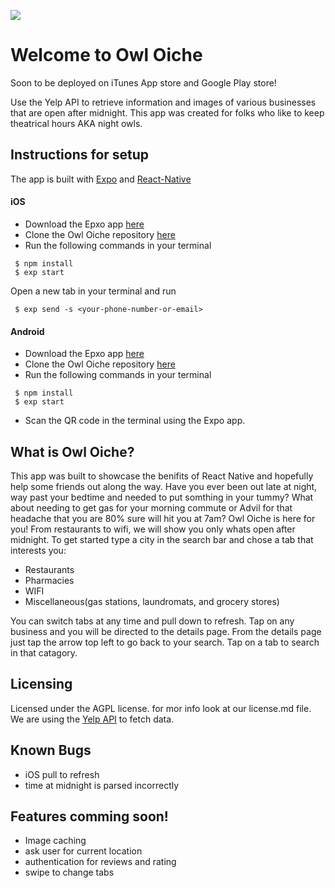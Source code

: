 ![](https://i.imgur.com/J6tzLXh.png?1)

# Welcome to Owl Oiche
Soon to be deployed on iTunes App store and Google Play store!

Use the Yelp API to retrieve information and images of various businesses that are open after midnight. 
This app was created for folks who like to keep theatrical hours AKA night owls. 

## Instructions for setup
The app is built with [Expo](https://expo.io/) and [React-Native](https://facebook.github.io/react-native/)

#### iOS
- Download the Epxo app [here](https://itunes.apple.com/app/apple-store/id982107779)
- Clone the Owl Oiche repository [here](https://github.com/Owl-Oiche/Owl-Oiche.git)
- Run the following commands in your terminal
``` 
 $ npm install 
 $ exp start
 ```
 Open a new tab in your terminal and run 
 ```
  $ exp send -s <your-phone-number-or-email>
  ```
 
#### Android
- Download the Epxo app [here](https://play.google.com/store/apps/details?id=host.exp.exponent&referrer=www)
- Clone the Owl Oiche repository [here](https://github.com/Owl-Oiche/Owl-Oiche.git)
- Run the following commands in your terminal
``` 
 $ npm install 
 $ exp start
 ```
- Scan the QR code in the terminal using the Expo app. 


## What is Owl Oiche?
This app was built to showcase the benifits of React Native and hopefully help some friends out along the way. Have you ever been out late at night, way past your bedtime and needed to put somthing in your tummy? What about needing to get gas for your morning commute or Advil for that headache that you are 80% sure will hit you at 7am? Owl Oiche is here for you! From restaurants to wifi, we will show you only whats open after midnight. 
To get started type a city in the search bar and chose a tab that interests you:
- Restaurants
- Pharmacies
- WIFI
- Miscellaneous(gas stations, laundromats, and grocery stores)

You can switch tabs at any time and pull down to refresh. Tap on any business and you will be directed to the details page. From the details page just tap the arrow top left to go back to your search. Tap on a tab to search in that catagory.


## Licensing
Licensed under the AGPL license. for mor info look at our license.md file. 
We are using the [Yelp API](https://www.yelp.com/developers/documentation/v3) to fetch data.


## Known Bugs
- iOS pull to refresh
- time at midnight is parsed incorrectly

## Features comming soon!
- Image caching
- ask user for current location
- authentication for reviews and rating
- swipe to change tabs
